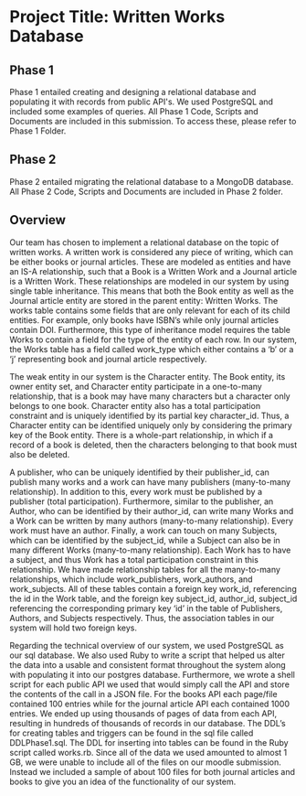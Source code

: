 # Project Title: Written Works Database

## Phase 1
Phase 1 entailed creating and designing a relational database and populating it with records from public API's. We used PostgreSQL and included some examples of queries.
All Phase 1 Code, Scripts and Documents are included in this submission. To access these, please refer to Phase 1 Folder.

## Phase 2 
Phase 2 entailed migrating the relational database to a MongoDB database. All Phase 2 Code, Scripts and Documents are included in Phase 2 folder.

## Overview
Our team has chosen to implement a relational database on the topic of written works. A
written work is considered any piece of writing, which can be either books or journal articles.
These are modeled as entities and have an IS-A relationship, such that a Book is a Written Work
and a Journal article is a Written Work. These relationships are modeled in our system by using
single table inheritance. This means that both the Book entity as well as the Journal article entity
are stored in the parent entity: Written Works. The works table contains some fields that are only
relevant for each of its child entities. For example, only books have ISBN’s while only journal
articles contain DOI. Furthermore, this type of inheritance model requires the table Works to
contain a field for the type of the entity of each row. In our system, the Works table has a field
called work_type which either contains a ‘b’ or a ‘j’ representing book and journal article
respectively.

The weak entity in our system is the Character entity. The Book entity, its owner entity
set, and Character entity participate in a one-to-many relationship, that is a book may have many
characters but a character only belongs to one book. Character entity also has a total participation
constraint and is uniquely identified by its partial key character_id. Thus, a Character entity can
be identified uniquely only by considering the primary key of the Book entity. There is a
whole-part relationship, in which if a record of a book is deleted, then the characters belonging to
that book must also be deleted.

A publisher, who can be uniquely identified by their publisher_id, can publish many
works and a work can have many publishers (many-to-many relationship). In addition to this,
every work must be published by a publisher (total participation). Furthermore, similar to the
publisher, an Author, who can be identified by their author_id, can write many Works and a
Work can be written by many authors (many-to-many relationship). Every work must have an
author. Finally, a work can touch on many Subjects, which can be identified by the subject_id,
while a Subject can also be in many different Works (many-to-many relationship). Each Work
has to have a subject, and thus Work has a total participation constraint in this relationship. We
have made relationship tables for all the many-to-many relationships, which include
work_publishers, work_authors, and work_subjects. All of these tables contain a foreign key
work_id, referencing the id in the Work table, and the foreign key subject_id, author_id,
subject_id referencing the corresponding primary key ‘id’ in the table of Publishers, Authors,
and Subjects respectively. Thus, the association tables in our system will hold two foreign keys.

Regarding the technical overview of our system, we used PostgreSQL as our sql
database. We also used Ruby to write a script that helped us alter the data into a usable and
consistent format throughout the system along with populating it into our postgres database.
Furthermore, we wrote a shell script for each public API we used that would simply call the API
and store the contents of the call in a JSON file. For the books API each page/file contained 100
entries while for the journal article API each contained 1000 entries. We ended up using
thousands of pages of data from each API, resulting in hundreds of thousands of records in our
database. The DDL’s for creating tables and triggers can be found in the sql file called
DDLPhase1.sql. The DDL for inserting into tables can be found in the Ruby script called
works.rb. Since all of the data we used amounted to almost 1 GB, we were unable to include all
of the files on our moodle submission. Instead we included a sample of about 100 files for both
journal articles and books to give you an idea of the functionality of our system.
